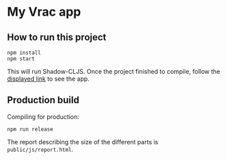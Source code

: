 # My Vrac app

## How to run this project

```shell
npm install
npm start
```

This will run Shadow-CLJS. Once the project finished to compile,
follow the [displayed link](http://localhost:3000) to see the app.

## Production build

Compiling for production:

```shell
npm run release
```

The report describing the size of the different parts is `public/js/report.html`.
